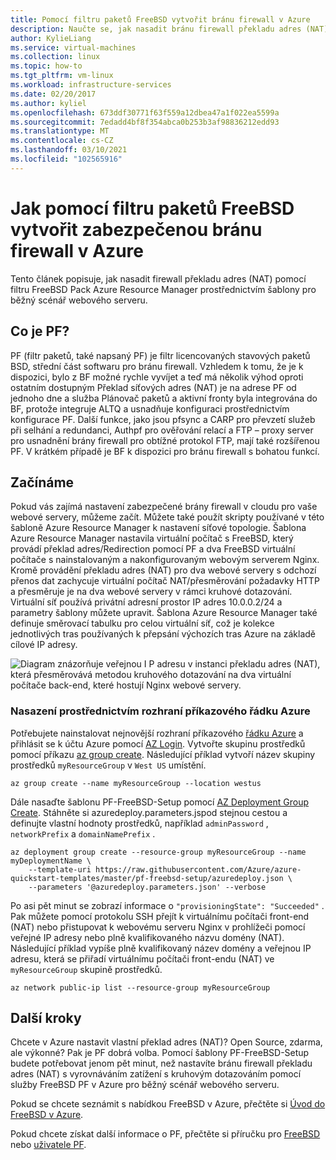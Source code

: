 ```yaml
---
title: Pomocí filtru paketů FreeBSD vytvořit bránu firewall v Azure
description: Naučte se, jak nasadit bránu firewall překladu adres (NAT) pomocí FreeBSD PF v Azure.
author: KylieLiang
ms.service: virtual-machines
ms.collection: linux
ms.topic: how-to
ms.tgt_pltfrm: vm-linux
ms.workload: infrastructure-services
ms.date: 02/20/2017
ms.author: kyliel
ms.openlocfilehash: 673ddf30771f63f559a12dbea47a1f022ea5599a
ms.sourcegitcommit: 7edadd4bf8f354abca0b253b3af98836212edd93
ms.translationtype: MT
ms.contentlocale: cs-CZ
ms.lasthandoff: 03/10/2021
ms.locfileid: "102565916"
---
```

# <a name="how-to-use-freebsds-packet-filter-to-create-a-secure-firewall-in-azure"></a>Jak pomocí filtru paketů FreeBSD vytvořit zabezpečenou bránu firewall v Azure
Tento článek popisuje, jak nasadit firewall překladu adres (NAT) pomocí filtru FreeBSD Pack Azure Resource Manager prostřednictvím šablony pro běžný scénář webového serveru.

## <a name="what-is-pf"></a>Co je PF?
PF (filtr paketů, také napsaný PF) je filtr licencovaných stavových paketů BSD, střední část softwaru pro bránu firewall. Vzhledem k tomu, že je k dispozici, bylo z BF možné rychle vyvíjet a teď má několik výhod oproti ostatním dostupným Překlad síťových adres (NAT) je na adrese PF od jednoho dne a služba Plánovač paketů a aktivní fronty byla integrována do BF, protože integruje ALTQ a usnadňuje konfiguraci prostřednictvím konfigurace PF. Další funkce, jako jsou pfsync a CARP pro převzetí služeb při selhání a redundanci, Authpf pro ověřování relací a FTP – proxy server pro usnadnění brány firewall pro obtížné protokol FTP, mají také rozšířenou PF. V krátkém případě je BF k dispozici pro bránu firewall s bohatou funkcí. 

## <a name="get-started"></a>Začínáme
Pokud vás zajímá nastavení zabezpečené brány firewall v cloudu pro vaše webové servery, můžeme začít. Můžete také použít skripty používané v této šabloně Azure Resource Manager k nastavení síťové topologie.
Šablona Azure Resource Manager nastavila virtuální počítač s FreeBSD, který provádí překlad adres/Redirection pomocí PF a dva FreeBSD virtuální počítače s nainstalovaným a nakonfigurovaným webovým serverem Nginx. Kromě provádění překladu adres (NAT) pro dva webové servery s odchozí přenos dat zachycuje virtuální počítač NAT/přesměrování požadavky HTTP a přesměruje je na dva webové servery v rámci kruhové dotazování. Virtuální síť používá privátní adresní prostor IP adres 10.0.0.2/24 a parametry šablony můžete upravit. Šablona Azure Resource Manager také definuje směrovací tabulku pro celou virtuální síť, což je kolekce jednotlivých tras používaných k přepsání výchozích tras Azure na základě cílové IP adresy. 

![Diagram znázorňuje veřejnou I P adresu v instanci překladu adres (NAT), která přesměrovává metodou kruhového dotazování na dva virtuální počítače back-end, které hostují Nginx webové servery.](./media/freebsd-pf-nat/pf_topology.jpg)
    
### <a name="deploy-through-azure-cli"></a>Nasazení prostřednictvím rozhraní příkazového řádku Azure
Potřebujete nainstalovat nejnovější rozhraní příkazového [řádku Azure](/cli/azure/install-az-cli2) a přihlásit se k účtu Azure pomocí [AZ Login](/cli/azure/reference-index). Vytvořte skupinu prostředků pomocí příkazu [az group create](/cli/azure/group). Následující příklad vytvoří název skupiny prostředků `myResourceGroup` v `West US` umístění.

```azurecli
az group create --name myResourceGroup --location westus
```

Dále nasaďte šablonu PF-FreeBSD-Setup pomocí [AZ Deployment Group Create](/cli/azure/deployment/group). Stáhněte si azuredeploy.parameters.jspod stejnou cestou a definujte vlastní hodnoty prostředků, například `adminPassword` , `networkPrefix` a `domainNamePrefix` . 

```azurecli
az deployment group create --resource-group myResourceGroup --name myDeploymentName \
    --template-uri https://raw.githubusercontent.com/Azure/azure-quickstart-templates/master/pf-freebsd-setup/azuredeploy.json \
    --parameters '@azuredeploy.parameters.json' --verbose
```

Po asi pět minut se zobrazí informace o `"provisioningState": "Succeeded"` . Pak můžete pomocí protokolu SSH přejít k virtuálnímu počítači front-end (NAT) nebo přistupovat k webovému serveru Nginx v prohlížeči pomocí veřejné IP adresy nebo plně kvalifikovaného názvu domény (NAT). Následující příklad vypíše plně kvalifikovaný název domény a veřejnou IP adresu, která se přiřadí virtuálnímu počítači front-endu (NAT) ve `myResourceGroup` skupině prostředků. 

```azurecli
az network public-ip list --resource-group myResourceGroup
```
    
## <a name="next-steps"></a>Další kroky
Chcete v Azure nastavit vlastní překlad adres (NAT)? Open Source, zdarma, ale výkonné? Pak je PF dobrá volba. Pomocí šablony PF-FreeBSD-Setup budete potřebovat jenom pět minut, než nastavíte bránu firewall překladu adres (NAT) s vyrovnáváním zatížení s kruhovým dotazováním pomocí služby FreeBSD PF v Azure pro běžný scénář webového serveru. 

Pokud se chcete seznámit s nabídkou FreeBSD v Azure, přečtěte si [Úvod do FreeBSD v Azure](freebsd-intro-on-azure.md).

Pokud chcete získat další informace o PF, přečtěte si příručku pro [FreeBSD](https://www.freebsd.org/doc/handbook/firewalls-pf.html) nebo [uživatele PF](https://www.freebsd.org/doc/handbook/firewalls-pf.html).

